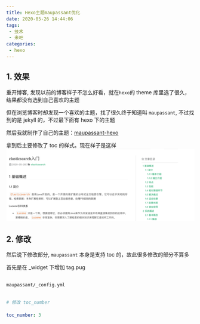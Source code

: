 ```yaml
---
title: Hexo主题maupassant优化
date: 2020-05-26 14:44:06
tags:
 - 技术
 - 来吧
categories:
 - hexo 
---
```


## 1. 效果

重开博客, 发现以前的博客样子不怎么好看，就在`hexo`的 theme 库里选了很久，结果都没有选到自己喜欢的主题

但在浏览博客时却发现一个喜欢的主题，找了很久终于知道叫 `maupassant`, 不过找到的是 jekyll 的，不过最下面有 hexo 下的主题

然后我就制作了自己的主题：[maupassant-hexo](https://github.com/mugbya/maupassant-hexo)


拿到后主要修改了 toc 的样式。现在样子是这样 ![](/images/hexo-toc-01.png)


## 2. 修改

然后说下修改部分, `maupassant` 本身是支持 toc 的，故此很多修改的部分不算多

首先是在 _widget 下增加 tag.pug

```css


```


`maupassant/_config.yml`

```yaml

# 修改 toc_number

toc_number: 3



```
